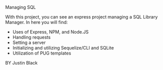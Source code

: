 Managing SQL

With this project, you can see an express project managing a SQL Library Manager. In here you will find:

- Uses of Express, NPM, and Node.JS
- Handling requests
- Setting a server
- Initializing and utilizing Sequelize/CLI and SQLite
- Utilization of PUG templates

BY Justin Black

